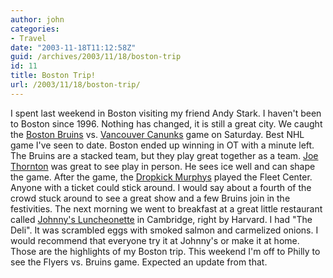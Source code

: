 ```yaml
---
author: john
categories:
- Travel
date: "2003-11-18T11:12:58Z"
guid: /archives/2003/11/18/boston-trip
id: 11
title: Boston Trip!
url: /2003/11/18/boston-trip/
---
```


I spent last weekend in Boston visiting my friend Andy Stark. I haven't been to Boston since 1996. Nothing has changed, it is still a great city. We caught the [Boston Bruins](http://www.bostonbruins.com) vs. [Vancouver Canunks](http://www.canucks.com) game on Saturday. Best NHL game I've seen to date. Boston ended up winning in OT with a minute left. The Bruins are a stacked team, but they play great together as a team. [Joe Thornton](http://www.bostonbruins.com/team/playerinfo.asp?playerid=265) was great to see play in person. He sees ice well and can shape the game. After the game, the [Dropkick Murphys](http://www.dropkickmurphys.com) played the Fleet Center. Anyone with a ticket could stick around. I would say about a fourth of the crowd stuck around to see a great show and a few Bruins join in the festivities. The next morning we went to breakfast at a great little restaurant called [Johnny's Luncheonette](http://ae.boston.com/dining/restaurant/18) in Cambridge, right by Harvard. I had "The Deli". It was scrambled eggs with smoked salmon and carmelized onions. I would recommend that everyone try it at Johnny's or make it at home. Those are the highlights of my Boston trip. This weekend I'm off to Philly to see the Flyers vs. Bruins game. Expected an update from that.